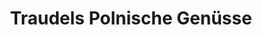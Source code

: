 ---
title: "Traudels Polnische Genüsse"
url: /herne/traudels-polnische-genuesse/
shop: Lebensmittel
---